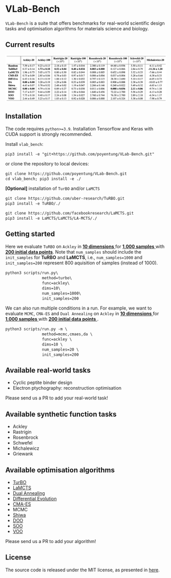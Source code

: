 # VLab-Bench

`VLab-Bench` is a suite that offers benchmarks for real-world scientific design tasks and optimisation algorithms for materials science and biology. 

## Current results
![Result table](results/benchmark_synthetic_surrogate.png)


## Installation

The code requires `python>=3.9`. Installation Tensorflow and Keras with CUDA support is strongly recommended.

Install `vlab_bench`:

```
pip3 install -e "git+https://github.com/poyentung/VLab-Bench.git"
```

or clone the repository to local devices:

```
git clone https://github.com/poyentung/VLab-Bench.git
cd vlab_bench; pip3 install -e ./
```

**[Optional]** installation of `TurBO` and/or `LaMCTS`

```
git clone https://github.com/uber-research/TuRBO.git
pip3 install -e TuRBO/./
```
```
git clone https://github.com/facebookresearch/LaMCTS.git
pip3 install -e LaMCTS/LaMCTS/LA-MCTS/./
```


## Getting started

Here we evaluate `TuRBO` on `Ackley` in <ins> **10 dimensions** </ins> for <ins> **1,000 samples** </ins> with <ins> **200 initial data points**</ins>. Note that `num_samples` should include the `init_samples` for **TuRBO** and **LaMCTS**, i.e., `num_samples=1000` and `init_samples=200` represent 800 aquisition of samples (instead of 1000).

```
python3 scripts/run.py\
                method=turbo\
                func=ackley\
                dims=10\
                num_samples=1000\
                init_samples=200
```

We can also run multiple conditions in a run. For example, we want to evaluate `MCMC`, `CMA-ES` and `Dual Annealing` on `Ackley` in <ins> **10 dimensions** </ins> for <ins> **1,000 samples** </ins> with <ins> **200 initial data points** </ins>.
```
python3 scripts/run.py -m \
                method=mcmc,cmaes,da \
                func=ackley \
                dims=10 \
                num_samples=20 \
                init_samples=200
```

## Available real-world tasks

* Cyclic peptite binder design
* Electron ptychography: reconstruction optimisation

Please send us a PR to add your real-world task!

## Available synthetic function tasks

* Ackley
* Rastrigin
* Rosenbrock
* Schwefel
* Michalewicz
* Griewank

## Available optimisation algorithms

* [TurBO](https://github.com/uber-research/TuRBO)
* [LaMCTS](https://github.com/facebookresearch/LaMCTS)
* [Dual Annealing](https://docs.scipy.org/doc/scipy/reference/generated/scipy.optimize.dual_annealing.html#rbaa258a99356-5)
* [Differential Evolution](https://docs.scipy.org/doc/scipy/reference/generated/scipy.optimize.differential_evolution.html)
* [CMA-ES](https://github.com/CMA-ES/pycma)
* MCMC 
* [Shiwa](https://github.com/facebookresearch/nevergrad)
* [DOO](https://github.com/beomjoonkim/voot)
* [SOO](https://github.com/beomjoonkim/voot)
* [VOO](https://github.com/beomjoonkim/voot)


Please send us a PR to add your algorithm!

## License

The source code is released under the MIT license, as presented in [here](LICENSE).